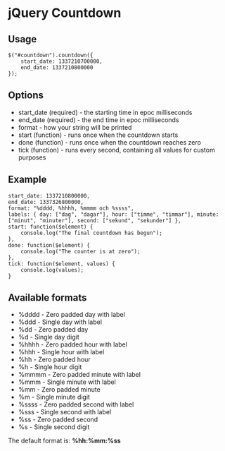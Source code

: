 # jQuery Countdown

## Usage

  <div id="countdown"></div>

	$("#countdown").countdown({
		start_date: 1337210700000,
		end_date: 1337210800000
	});

## Options

* start_date (required) - the starting time in epoc milliseconds
* end_date (required) - the end time in epoc milliseconds
* format - how your string will be printed
* start (function) - runs once when the countdown starts
* done (function) - runs once when the countdown reaches zero
* tick (function) - runs every second, containing all values for custom purposes

## Example

	start_date: 1337210800000,
	end_date: 1337326800000,
	format: "%dddd, %hhhh, %mmmm och %ssss",
	labels: { day: ["dag", "dagar"], hour: ["timme", "timmar"], minute: ["minut", "minuter"], second: ["sekund", "sekunder"] },
	start: function($element) {
		console.log("The final countdown has begun");
	},
	done: function($element) {
		console.log("The counter is at zero");
	},
	tick: function($element, values) {
		console.log(values);
	}


## Available formats

* %dddd - Zero padded day with label
* %ddd - Single day with label
* %dd - Zero padded day
* %d - Single day digit
* %hhhh - Zero padded hour with label
* %hhh - Single hour with label
* %hh - Zero padded hour
* %h - Single hour digit
* %mmmm - Zero padded minute with label
* %mmm - Single minute with label
* %mm - Zero padded minute
* %m - Single minute digit
* %ssss - Zero padded second with label
* %sss - Single second with label
* %ss - Zero padded second
* %s - Single second digit

The default format is: **%hh:%mm:%ss**
